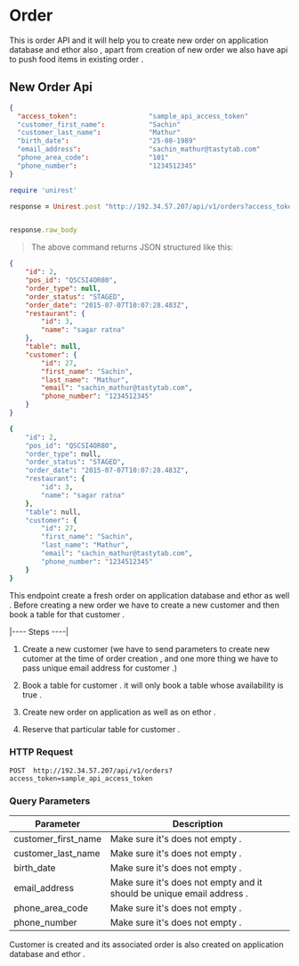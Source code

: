 # Order

This is order API and it  will help you to create new order on application database and ethor also , apart from creation of new order we also have api to push food items in existing order .

## New Order Api

```json
{
  "access_token":                  "sample_api_access_token"
  "customer_first_name":           "Sachin"
  "customer_last_name":            "Mathur"
  "birth_date":                    "25-08-1989"
  "email_address":                 "sachin_mathur@tastytab.com"
  "phone_area_code":               "101"
  "phone_number":                  "1234512345"
}


```

```ruby
require 'unirest'

response = Unirest.post "http://192.34.57.207/api/v1/orders?access_token", headers:{ "Accept" => "application/json" }, parameters: {customer_first_name: "Sachin" , customer_last_name: "Mathur" , birth_date: "25-08-1989" , email_address: "sachin_mathur@tastytab.com" , phone_area_code: "101" , phone_number: "1234512345", access_token: "sample_api_access_token"}


response.raw_body
```
> The above command returns JSON structured like this:

```json
{
    "id": 2,
    "pos_id": "QSCSI4OR80",
    "order_type": null,
    "order_status": "STAGED",
    "order_date": "2015-07-07T10:07:28.483Z",
    "restaurant": {
        "id": 3,
        "name": "sagar ratna"
    },
    "table": null,
    "customer": {
        "id": 27,
        "first_name": "Sachin",
        "last_name": "Mathur",
        "email": "sachin_mathur@tastytab.com",
        "phone_number": "1234512345"
    }
}

```


```ruby
{
    "id": 2,
    "pos_id": "QSCSI4OR80",
    "order_type": null,
    "order_status": "STAGED",
    "order_date": "2015-07-07T10:07:28.483Z",
    "restaurant": {
        "id": 3,
        "name": "sagar ratna"
    },
    "table": null,
    "customer": {
        "id": 27,
        "first_name": "Sachin",
        "last_name": "Mathur",
        "email": "sachin_mathur@tastytab.com",
        "phone_number": "1234512345"
    }
}
```

This endpoint create a fresh order on application database and ethor as well . Before creating a new order we have to create a new customer and then book a table for that customer .

|---- Steps ----|

1.  Create a new customer (we have to send parameters to create new cutomer at the time of order creation , and one more thing we have to pass unique email address for customer .)

2.  Book a table for customer . it will only book a table whose availability is true .

3.  Create new order on application as well as on ethor .

4.  Reserve that particular table for customer  .

### HTTP Request

`POST  http://192.34.57.207/api/v1/orders?access_token=sample_api_access_token`

### Query Parameters

Parameter | Description
--------- | -----------
customer_first_name | Make sure it's does not empty  .
customer_last_name | Make sure it's does not empty .
birth_date | Make sure it's does not empty .
email_address | Make sure it's does not empty and it should be unique email address .
phone_area_code | Make sure it's does not empty  .
phone_number | Make sure it's does not empty  .


<aside class="success">
Customer is created and its associated  order is also created on application database and ethor .
</aside>
